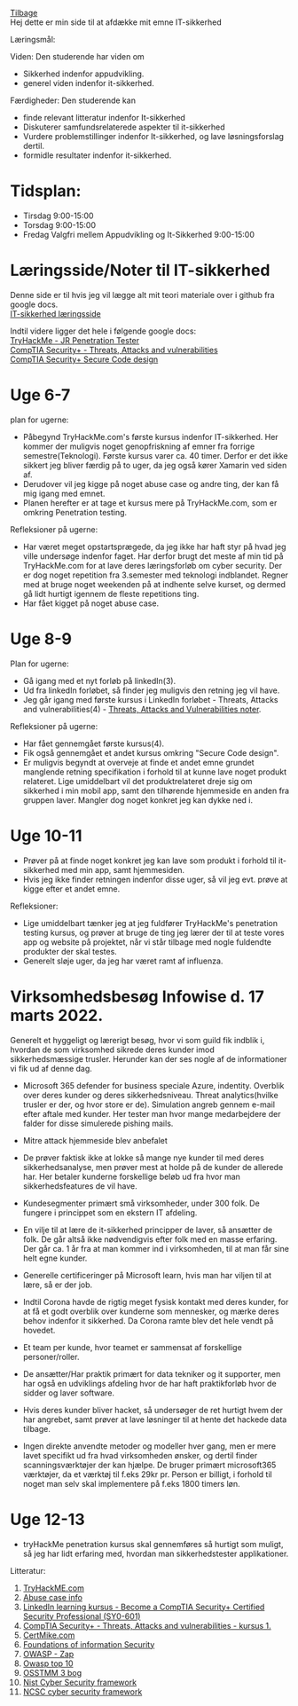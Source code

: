 [Tilbage](https://rasmustangaa.github.io/4.semester-projekt/)  
Hej dette er min side til at afdække mit emne IT-sikkerhed

Læringsmål:

Viden:
Den studerende har viden om
- Sikkerhed indenfor appudvikling.
- generel viden indenfor it-sikkerhed.

Færdigheder:
Den studerende kan
- finde relevant litteratur indenfor It-sikkerhed
- Diskuterer samfundsrelaterede aspekter til it-sikkerhed
- Vurdere problemstillinger indenfor It-sikkerhed, og lave løsningsforslag dertil.
- formidle resultater indenfor it-sikkerhed.

# Tidsplan:  
- Tirsdag 9:00-15:00
- Torsdag 9:00-15:00
- Fredag Valgfri mellem Appudvikling og It-Sikkerhed 9:00-15:00


# Læringsside/Noter til IT-sikkerhed

Denne side er til hvis jeg vil lægge alt mit teori materiale over i github fra google docs.  
[IT-sikkerhed læringsside](https://rasmustangaa.github.io/4.semester-projekt/Pictures/IT-SikkerhedLæringsside/)

Indtil videre ligger det hele i følgende google docs:  
[TryHackMe - JR Penetration Tester](https://docs.google.com/document/d/1fM5bjJ9Q59JpzexwF0HvvjpDg40yFVp3klc_tUpUEGM/edit?usp=sharing)  
[CompTIA Security+  - Threats, Attacks and vulnerabilities ](https://docs.google.com/document/d/1aN9vuyn975IJPwJSYoDo7DrhKfCvR8_X8ig1tsHfjh0/edit?usp=sharing)  
[CompTIA Security+ Secure Code design](https://docs.google.com/document/d/1xdSwMNRy2FeN_9Dsm5BNt4W1y7Z_mwJ4yzX_LqybBhg/edit?usp=sharing)  


# Uge 6-7
plan for ugerne:
- Påbegynd TryHackMe.com's første kursus indenfor IT-sikkerhed. Her kommer der muligvis noget genopfriskning af emner fra forrige semestre(Teknologi). Første kursus varer ca. 40 timer. Derfor er det ikke sikkert jeg bliver færdig på to uger, da jeg også kører Xamarin ved siden af.
- Derudover vil jeg kigge på noget abuse case og andre ting, der kan få mig igang med emnet.
- Planen herefter er at tage et kursus mere på TryHackMe.com, som er omkring Penetration testing.

Refleksioner på ugerne:
- Har været meget opstartsprægede, da jeg ikke har haft styr på hvad jeg ville undersøge indenfor faget. Har derfor brugt det meste af min tid på TryHackMe.com for at lave deres læringsforløb om cyber security. Der er dog noget repetition fra 3.semester med teknologi indblandet. Regner med at bruge noget weekenden på at indhente selve kurset, og dermed gå lidt hurtigt igennem de fleste repetitions ting.
- Har fået kigget på noget abuse case.

# Uge 8-9
Plan for ugerne:
- Gå igang med et nyt forløb på linkedIn(3).
- Ud fra linkedIn forløbet, så finder jeg muligvis den retning jeg vil have.
- Jeg går igang med første kursus i LinkedIn forløbet - Threats, Attacks and vulnerabilities(4) - [Threats, Attacks and Vulnerabilities noter](https://docs.google.com/document/d/1aN9vuyn975IJPwJSYoDo7DrhKfCvR8_X8ig1tsHfjh0/edit?usp=sharing).

Refleksioner på ugerne:
- Har fået gennemgået første kursus(4).
- Fik også gennemgået et andet kursus omkring "Secure Code design".
- Er muligvis begyndt at overveje at finde et andet emne grundet manglende retning specifikation i forhold til at kunne lave noget produkt relateret. Lige umiddelbart vil det produktrelateret dreje sig om sikkerhed i min mobil app, samt den tilhørende hjemmeside en anden fra gruppen laver. Mangler dog noget konkret jeg kan dykke ned i.


# Uge 10-11
- Prøver på at finde noget konkret jeg kan lave som produkt i forhold til it-sikkerhed med min app, samt hjemmesiden.
- Hvis jeg ikke finder retningen indenfor disse uger, så vil jeg evt. prøve at kigge efter et andet emne.

Refleksioner:
- Lige umiddelbart tænker jeg at jeg fuldfører TryHackMe's penetration testing kursus, og prøver at bruge de ting jeg lærer der til at teste vores app og website på projektet, når vi står tilbage med nogle fuldendte produkter der skal testes.
- Generelt sløje uger, da jeg har været ramt af influenza.

# Virksomhedsbesøg Infowise d. 17 marts 2022.
Generelt et hyggeligt og lærerigt besøg, hvor vi som guild fik indblik i, hvordan de som virksomhed sikrede deres kunder imod sikkerhedsmæssige trusler.
Herunder kan der ses nogle af de informationer vi fik ud af denne dag.
- Microsoft 365 defender for business speciale
Azure, indentity.
Overblik over deres kunder og deres sikkerhedsniveau.
Threat analytics(hvilke trusler er der, og hvor store er de).
Simulation angreb gennem e-mail efter aftale med kunder. Her tester man hvor mange medarbejdere der falder for disse simulerede pishing mails. 

- Mitre attack hjemmeside blev anbefalet 

- De prøver faktisk ikke at lokke så mange nye kunder til med deres sikkerhedsanalyse, men prøver mest at holde på de kunder de allerede har. Her betaler kunderne forskellige beløb ud fra hvor man sikkerhedsfeatures de vil have. 

- Kundesegmenter primært små virksomheder, under 300 folk. De fungere i princippet som en ekstern IT afdeling. 

- En vilje til at lære de it-sikkerhed principper de laver, så ansætter de folk. De går altså ikke nødvendigvis efter folk med en masse erfaring.
  Der går ca. 1 år fra at man kommer ind i virksomheden, til at man får sine helt egne kunder. 

- Generelle certificeringer på Microsoft learn, hvis man har viljen til at lære, så er der job. 

- Indtil Corona havde de rigtig meget fysisk kontakt med deres kunder, for at få et godt overblik over kunderne som mennesker, og mærke deres behov indenfor it sikkerhed.
Da Corona ramte blev det hele vendt på hovedet. 

- Et team per kunde, hvor teamet er sammensat af forskellige personer/roller. 

- De ansætter/Har praktik primært for data tekniker og it supporter, men har også en udviklings afdeling hvor de har haft praktikforløb hvor de sidder og laver software. 

- Hvis deres kunder bliver hacket, så undersøger de ret hurtigt hvem der har angrebet, samt prøver at lave løsninger til at hente det hackede data tilbage.


- Ingen direkte anvendte metoder og modeller hver gang, men er mere lavet specifikt ud fra hvad virksomheden ønsker, og dertil finder scanningsværktøjer der kan    hjælpe.
 De bruger primært microsoft365 værktøjer, da et værktøj til f.eks 29kr pr. Person er billigt, i forhold til noget man selv skal implementere på f.eks 1800 timers løn.

# Uge 12-13
- tryHackMe penetration kursus skal gennemføres så hurtigt som muligt, så jeg har lidt erfaring med, hvordan man sikkerhedstester applikationer.





Litteratur:
1. [TryHackME.com](https://tryhackme.com/)  
2. [Abuse case info](https://cheatsheetseries.owasp.org/cheatsheets/Abuse_Case_Cheat_Sheet.html)
3. [LinkedIn learning kursus - Become a CompTIA Security+ Certified Security Professional (SY0-601)](https://www.linkedin.com/learning/paths/become-a-comptia-security-plus-certified-security-professional-sy0-601?u=57075649)
4. [CompTIA Security+ - Threats, Attacks and vulnerabilities - kursus 1.](https://www.linkedin.com/learning/comptia-security-plus-sy0-601-cert-prep-1-threats-attacks-and-vulnerabilities/threats-attacks-and-vulnerabilities?autoAdvance=true&autoSkip=false&autoplay=true&contextUrn=urn%3Ali%3AlyndaLearningPath%3A57bdd64992015ae4c0cb990e&resume=true&u=57075649)
5. [CertMike.com](https://www.certmike.com/)
6. [Foundations of information Security](https://ihatefeds.com/No.Starch-2020-Foundations.of.Information.Security.pdf)
7. [OWASP - Zap](https://www.zaproxy.org/)
8. [Owasp top 10](https://owasp.org/Top10/A01_2021-Broken_Access_Control/)
9. [OSSTMM 3 bog](https://www.isecom.org/OSSTMM.3.pdf)
10. [Nist Cyber Security framework](https://www.nist.gov/cyberframework)
11. [NCSC cyber security framework](https://www.ncsc.gov.uk/collection/caf/caf-principles-and-guidance)



